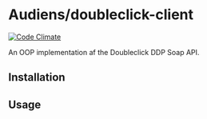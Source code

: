 # Audiens/doubleclick-client
[![Code Climate](https://codeclimate.com/github/Audiens/doubleclick-client/badges/gpa.svg)](https://codeclimate.com/github/Audiens/doubleclick-client)

An OOP implementation af the Doubleclick DDP Soap API.
  
## Installation

## Usage


```
